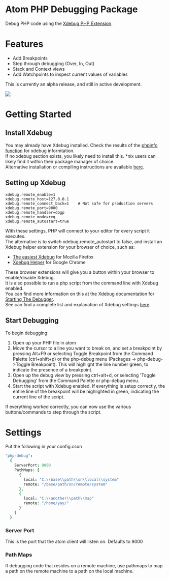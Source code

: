 # Atom PHP Debugging Package

Debug PHP code using the [Xdebug PHP Extension](http://xdebug.org/).

# Features
- Add Breakpoints
- Step through debugging (Over, In, Out)
- Stack and Context views
- Add Watchpoints to inspect current values of variables

This is currently an alpha release, and still in active development.

![](https://raw.githubusercontent.com/gwomacks/php-debug/master/screenshot.png)

# Getting Started

## Install Xdebug ##
You may already have Xdebug installed. Check the results of the [phpinfo function](http://php.net/manual/en/function.phpinfo.php) for xdebug informtation.  
If no xdebug section exists, you likely need to install this. *nix users can likely find it within their package manager of choice.  
Alternative installation or compiling instructions are available [here](http://xdebug.org/docs/install).

## Setting up Xdebug ##

```
xdebug.remote_enable=1
xdebug.remote_host=127.0.0.1
xdebug.remote_connect_back=1    # Not safe for production servers
xdebug.remote_port=9000
xdebug.remote_handler=dbgp
xdebug.remote_mode=req
xdebug.remote_autostart=true
```

With these settings, PHP will connect to your editor for every script it executes.  
The alternative is to switch xdebug.remote_autostart to false, and install an Xdebug helper extension for your browser of choice, such as:
 - [The easiest Xdebug](https://addons.mozilla.org/en-US/firefox/addon/the-easiest-xdebug/) for Mozilla Firefox
 - [Xdebug Helper](https://chrome.google.com/webstore/detail/xdebug-helper/eadndfjplgieldjbigjakmdgkmoaaaoc) for Google Chrome

These browser extensions will give you a button within your browser to enable/disable Xdebug.  
It is also possible to run a php script from the command line with Xdebug enabled.  
You can find more information on this at the Xdebug documentation for [Starting The Debugger](http://xdebug.org/docs/remote#starting).  
See can find a complete list and explanation of Xdebug settings [here](http://xdebug.org/docs/all_settings).

## Start Debugging ##

To begin debugging:  
1. Open up your PHP file in atom  
2. Move the cursor to a line you want to break on, and set a breakpoint by pressing Alt+F9 or selecting Toggle Breakpoint from the Command Palette (ctrl+shift+p) or the php-debug menu (Packages -> php-debug->Toggle Breakpoint). This will highlight the line number green, to indicate the presence of a breakpoint.  
3. Open up the debug view by pressing ctrl+alt+d, or selecting 'Toggle Debugging' from the Command Palette or php-debug menu.  
4. Start the script with Xdebug enabled. If everything is setup correctly, the entire line of the breakpoint will be highlighted in green, indicating the current line of the script.

If everything worked correctly, you can now use the various buttons/commands to step through the script.

# Settings

Put the following in your config.cson
```cson
"php-debug":
  {
    ServerPort: 9000
    PathMaps: [
      {
        local: "C:\\base\\path\\on\\local\\system"
        remote: "/base/path/on/remote/system"
      },
      {
        local: "C:\\another\\path\\map"
        remote: "/home/yay/"
      }
    ]
  }
  ```

### Server Port ###
This is the port that the atom client will listen on.
Defaults to 9000

### Path Maps ###
If debugging code that resides on a remote machine, use pathmaps to map a path
on the remote machine to a path on the local machine.

